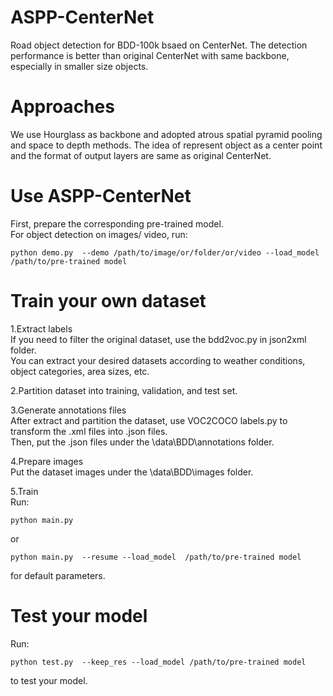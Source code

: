 # ASPP-CenterNet
Road object detection for BDD-100k bsaed on CenterNet. The detection performance is better than original CenterNet with same backbone, especially in smaller size objects.


# Approaches
We use Hourglass as backbone and adopted atrous spatial pyramid pooling and space to depth methods. The idea of represent object as a center point and the format of output layers are same as original CenterNet.


# Use ASPP-CenterNet
First, prepare the corresponding pre-trained model.  
For object detection on images/ video, run:

    python demo.py  --demo /path/to/image/or/folder/or/video --load_model /path/to/pre-trained model

# Train your own dataset
1.Extract labels  
If you need to  filter the original dataset, use the bdd2voc.py in json2xml folder.  
You can extract your desired datasets according to weather conditions, object categories, area sizes, etc. 

2.Partition dataset  into training, validation, and test set.

3.Generate annotations files  
After extract and partition the dataset, use VOC2COCO labels.py to transform the .xml files into .json files.  
Then, put the .json files under the \data\BDD\annotations folder.  

4.Prepare images  
Put the dataset images under the \data\BDD\images folder.  

5.Train  
Run: 

    python main.py  
or  

    python main.py  --resume --load_model  /path/to/pre-trained model  
    
for default parameters.



# Test your model
Run:

    python test.py  --keep_res --load_model /path/to/pre-trained model

to test your model.
